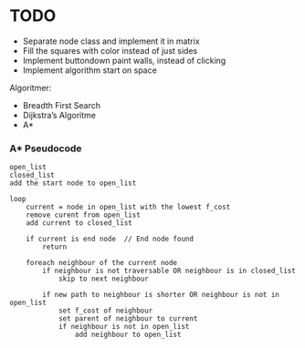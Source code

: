 # TODO

- Separate node class and implement it in matrix
- Fill the squares with color instead of just sides
- Implement buttondown paint walls, instead of clicking
- Implement algorithm start on space



Algoritmer:
- Breadth First Search
- Dijkstra’s Algoritme
- A*


### A* Pseudocode
```
open_list  
closed_list  
add the start node to open_list  

loop  
    current = node in open_list with the lowest f_cost
    remove curent from open_list
    add current to closed_list

    if current is end node  // End node found
        return
    
    foreach neighbour of the current node
        if neighbour is not traversable OR neighbour is in closed_list
            skip to next neighbour

        if new path to neighbour is shorter OR neighbour is not in open_list
            set f_cost of neighbour
            set parent of neighbour to current
            if neighbour is not in open_list
                add neighbour to open_list

```